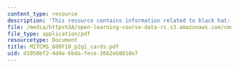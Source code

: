 ```yaml
---
content_type: resource
description: 'This resource contains information related to black hat: cards.'
file: /media/https%3A/open-learning-course-data-rc.s3.amazonaws.com/cms-608-game-design-fall-2010/d1050bf24d4e6bdafece2662eb8018e7_MITCMS_608F10_p2g1_cards.pdf
file_type: application/pdf
resourcetype: Document
title: MITCMS_608F10_p2g1_cards.pdf
uid: d1050bf2-4d4e-6bda-fece-2662eb8018e7
---
```

